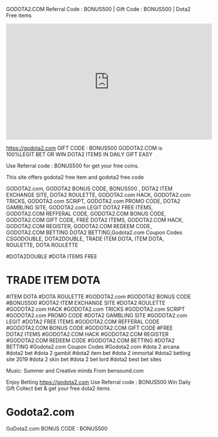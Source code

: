 GODOTA2.COM Referral Code : BONUS500 | Gift Code : BONUS500 | Dota2 Free items

<iframe width="560" height="315" src="https://www.youtube.com/embed/huikyoVW97M" frameborder="0" allow="accelerometer; autoplay; encrypted-media; gyroscope; picture-in-picture" allowfullscreen></iframe>

https://godota2.com GIFT CODE  : BONUS500  GODOTA2.COM is 100%LEGIT BET OR WIN DOTA2 ITEMS IN DAILY GIFT EASY

Use Referral code : BONUS500 for get your free coins.

This site offers godota2 free item and godota2 free code

GODOTA2.com, GODOTA2 BONUS CODE, BONUS500 , DOTA2 ITEM EXCHANGE SITE, DOTA2 ROULETTE, GODOTA2.com HACK, GODOTA2.com TRICKS, GODOTA2.com SCRIPT, GODOTA2.com PROMO CODE, DOTA2 GAMBLING SITE, GODOTA2.com LEGIT DOTA2 FREE ITEMS, GODOTA2.COM REFFERAL CODE, GODOTA2.COM BONUS CODE, GODOTA2.COM GIFT CODE, FREE DOTA2 ITEMS, GODOTA2.COM HACK, GODOTA2.COM REGISTER, GODOTA2.COM REDEEM CODE, GODOTA2.COM BETTING DOTA2 BETTING,Godota2.com Coupon Codes
CSGODOUBLE, DOTA2DOUBLE, TRADE ITEM DOTA, ITEM DOTA, ROULETTE, DOTA ROULETTE

#DOTA2DOUBLE
#DOTA ITEMS FREE
# TRADE ITEM DOTA
#ITEM DOTA
#DOTA ROULETTE
#GODOTA2.com
#GODOTA2 BONUS CODE
#BONUS500
#DOTA2 ITEM EXCHANGE SITE
#DOTA2 ROULETTE
#GODOTA2.com HACK
#GODOTA2.com TRICKS
#GODOTA2.com SCRIPT
#GODOTA2.com PROMO CODE
#DOTA2 GAMBLING SITE
#GODOTA2.com LEGIT
#DOTA2 FREE ITEMS
#GODOTA2.COM REFFERAL CODE
#GODOTA2.COM BONUS CODE
#GODOTA2.COM GIFT CODE
#FREE DOTA2 ITEMS
#GODOTA2.COM HACK
#GODOTA2.COM REGISTER
#GODOTA2.COM REDEEM CODE
#GODOTA2.COM BETTING
#DOTA2 BETTING
#Godota2.com Coupon Codes
#Godota2.com 
#dota 2 arcana
#dota2 bet
#dota 2 gambit
#dota2 item bet
#dota 2 immortal
#dota2 betting site 2019
#dota 2 skin bet
#dota 2 bet lord
#dota2 best bet sites

Music: Summer and Creative minds From bensound.com

Enjoy Betting https://godota2.com Use Referral code : BONUS500 Win Daily Gift Collect bet & get your free dota2 items
# Godota2.com
GoDota2.com BONUS CODE : BONUS500

